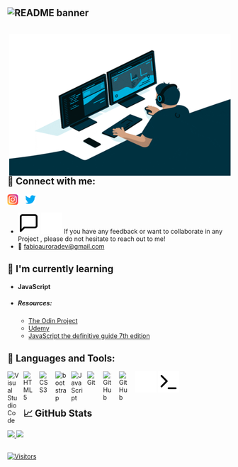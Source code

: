 ## ![README banner](https://user-images.githubusercontent.com/98755958/153771535-b45b6f9c-d6c9-4f03-bbc3-99c5f95de46c.png)

<br />

 <img src="https://github.com/FabioAurora/FabioAurora/blob/main/images/coding.gif" alt="Person coding in a desk" align="right" width="500"  height="320"/>
 
 
 ## 🤝 Connect with me:
 
 

[![instagram](./images/instagram.png)][instagram]
&nbsp;&nbsp;
[![twitter](./images/twitter.png)][twitter]
- ![alt](./images/message-square.svg#gh-light-mode-only) ![alt](./images/message-square-light.svg#gh-dark-mode-only)  If you have any feedback or want to collaborate in any Project , please do not hesitate to reach out to me!
- :email: fabioauroradev@gmail.com

## :book: I'm currently learning
- #### JavaScript
- ##### Resources:
  - [The Odin Project][TOP]
  - [Udemy][udemy]
  - [JavaScript the definitive guide 7th edition][book]



## :briefcase: Languages and Tools:

<img align="left" alt="Visual Studio Code" width="26px" src="https://cdn.jsdelivr.net/gh/devicons/devicon/icons/vscode/vscode-original.svg" style="padding-right:10px;" />

<img align="left" alt="HTML5" width="26px" src="https://cdn.jsdelivr.net/gh/devicons/devicon/icons/html5/html5-original.svg" style="padding-right:10px;" />

<img align="left" alt="CSS3" width="26px" src="https://cdn.jsdelivr.net/gh/devicons/devicon/icons/css3/css3-original.svg" style="padding-right:10px;" />

<img align="left" alt="bootstrap" width="26px" src="https://cdn.jsdelivr.net/gh/devicons/devicon/icons/bootstrap/bootstrap-original.svg" style="padding-right:10px;" />

<img align="left" alt="JavaScript" width="26px" src="https://cdn.jsdelivr.net/gh/devicons/devicon/icons/javascript/javascript-original.svg" style="padding-right:10px;"/>

<img align="left" alt="Git" width="26px" src="https://cdn.jsdelivr.net/gh/devicons/devicon/icons/git/git-original.svg" style="padding-right:10px;" />

[<img align="left" alt="GitHub" width="26px" src="https://user-images.githubusercontent.com/3369400/139447912-e0f43f33-6d9f-45f8-be46-2df5bbc91289.png" style="padding-right:10px;" />](https://user-images.githubusercontent.com/3369400/139447912-e0f43f33-6d9f-45f8-be46-2df5bbc91289.png#gh-dark-mode-only)

[<img align="left" alt="GitHub" width="26px" src="https://user-images.githubusercontent.com/3369400/139448065-39a229ba-4b06-434b-bc67-616e2ed80c8f.png" style="padding-right:10px;" />](https://user-images.githubusercontent.com/3369400/139448065-39a229ba-4b06-434b-bc67-616e2ed80c8f.png#gh-light-mode-only)

![terminal](./images/terminal-dark.svg#gh-dark-mode-only)
![terminal](./images/terminal-light.svg#gh-light-mode-only)


## 📈 GitHub Stats

<div>
  <a href="https://beacons.ai/fabioaurora">
  <img height="180em" src="https://github-readme-stats-fabioaurora.vercel.app/api?username=fabioaurora&show_icons=true&theme=dracula">
  <img height="180em" src="https://github-readme-stats-fabioaurora.vercel.app/api/top-langs/?username=fabioaurora&layout=compact&theme=dracula">
</div>



<br>


[![Visitors](https://visitor-badge.glitch.me/badge?page_id=FabioAurora.FabioAurora)](https://github.com/FabioAurora)

[instagram]: https://instagram.com/fabioauroradev
[twitter]: https://twitter.com/fabioaurora1
[TOP]: https://www.theodinproject.com/
[udemy]: https://www.udemy.com/course/the-complete-javascript-course
[book]: https://amzn.to/3XdZtfc

<!---
FabioAurora/FabioAurora is a ✨ special ✨ repository because its `README.md` (this file) appears on your GitHub profile.
You can click the Preview link to take a look at your changes.
--->
